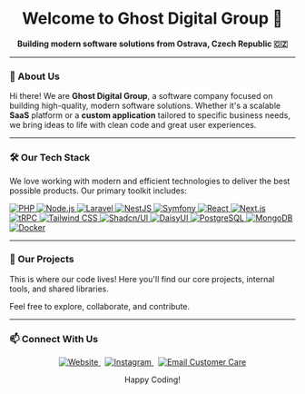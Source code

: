 <div align="center">
  
  <!-- 
    You can replace the text with your logo. 
    For example: <img src="URL_TO_YOUR_LOGO" alt="Ghost Digital Group Logo" width="150"> 
  -->
  <h1>Welcome to Ghost Digital Group 👻</h1>
  
  <p>
    <strong>Building modern software solutions from Ostrava, Czech Republic 🇨🇿</strong>
  </p>

</div>

---

### 👋 About Us

Hi there! We are **Ghost Digital Group**, a software company focused on building high-quality, modern software solutions. Whether it's a scalable **SaaS** platform or a **custom application** tailored to specific business needs, we bring ideas to life with clean code and great user experiences.

---

### 🛠️ Our Tech Stack

We love working with modern and efficient technologies to deliver the best possible products. Our primary toolkit includes:

<p align="left">
  <!-- Languages & Runtimes -->
  <a href="https://www.php.net" target="_blank" rel="noreferrer">
    <img src="https://img.shields.io/badge/PHP-777BB4?style=for-the-badge&logo=php&logoColor=white" alt="PHP">
  </a>
  <a href="https://nodejs.org" target="_blank" rel="noreferrer">
    <img src="https://img.shields.io/badge/Node.js-339933?style=for-the-badge&logo=nodedotjs&logoColor=white" alt="Node.js">
  </a>
  
  <!-- Backend Frameworks -->
  <a href="https://laravel.com" target="_blank" rel="noreferrer">
    <img src="https://img.shields.io/badge/Laravel-FF2D20?style=for-the-badge&logo=laravel&logoColor=white" alt="Laravel">
  </a>
  <a href="https://nestjs.com/" target="_blank" rel="noreferrer">
    <img src="https://img.shields.io/badge/NestJS-E0234E?style=for-the-badge&logo=nestjs&logoColor=white" alt="NestJS">
  </a>
  <a href="https://symfony.com" target="_blank" rel="noreferrer">
    <img src="https://img.shields.io/badge/Symfony-000000?style=for-the-badge&logo=symfony&logoColor=white" alt="Symfony">
  </a>
  
  <!-- Frontend & Fullstack -->
  <a href="https://reactjs.org/" target="_blank" rel="noreferrer">
    <img src="https://img.shields.io/badge/React-20232A?style=for-the-badge&logo=react&logoColor=61DAFB" alt="React">
  </a>
  <a href="https://nextjs.org/" target="_blank" rel="noreferrer">
    <img src="https://img.shields.io/badge/Next.js-000000?style=for-the-badge&logo=nextdotjs&logoColor=white" alt="Next.js">
  </a>
  <a href="https://trpc.io/" target="_blank" rel="noreferrer">
    <img src="https://img.shields.io/badge/tRPC-2596BE?style=for-the-badge&logo=trpc&logoColor=white" alt="tRPC">
  </a>
  
  <!-- UI & Styling -->
  <a href="https://tailwindcss.com/" target="_blank" rel="noreferrer">
    <img src="https://img.shields.io/badge/tailwindcss-38B2AC?style=for-the-badge&logo=tailwind-css&logoColor=white" alt="Tailwind CSS">
  </a>
  <a href="https://ui.shadcn.com/" target="_blank" rel="noreferrer">
    <img src="https://img.shields.io/badge/shadcn/ui-000000?style=for-the-badge&logo=shadcnui&logoColor=white" alt="Shadcn/UI">
  </a>
  <a href="https://daisyui.com/" target="_blank" rel="noreferrer">
    <img src="https://img.shields.io/badge/daisyui-5A0EF8?style=for-the-badge&logo=daisyui&logoColor=white" alt="DaisyUI">
  </a>
  
  <!-- Databases & DevOps -->
  <a href="https://www.postgresql.org" target="_blank" rel="noreferrer">
    <img src="https://img.shields.io/badge/PostgreSQL-4169E1?style=for-the-badge&logo=postgresql&logoColor=white" alt="PostgreSQL">
  </a>
  <a href="https://www.mongodb.com/" target="_blank" rel="noreferrer">
    <img src="https://img.shields.io/badge/MongoDB-47A248?style=for-the-badge&logo=mongodb&logoColor=white" alt="MongoDB">
  </a>
  <a href="https://www.docker.com/" target="_blank" rel="noreferrer">
    <img src="https://img.shields.io/badge/Docker-2496ED?style=for-the-badge&logo=docker&logoColor=white" alt="Docker">
  </a>
</p>

---

### 🚀 Our Projects

This is where our code lives! Here you'll find our core projects, internal tools, and shared libraries.

<!-- 
  This is a great place to pin your most important repositories.
  You can link to them directly. For example:
  
  - **[Project Phoenix](link-to-your-repo)**: Our main SaaS platform.
  - **[Internal UI Kit](link-to-your-repo)**: Shared components for our front-end applications.
  - **[DevOps Scripts](link-to-your-repo)**: CI/CD and automation scripts.
-->

Feel free to explore, collaborate, and contribute.

---

### 📫 Connect With Us

<p align="center">
  <a href="https://ghostdigital.cz" target="_blank">
    <img src="https://img.shields.io/badge/Website-ghostdigital.cz-blue?style=for-the-badge&logo=googlechrome&logoColor=white" alt="Website">
  </a>
  &nbsp;
  <a href="https://www.instagram.com/ghostdigital.cz/" target="_blank">
    <img src="https://img.shields.io/badge/Instagram-@ghostdigital.cz-E4405F?style=for-the-badge&logo=instagram&logoColor=white" alt="Instagram">
  </a>
  &nbsp;
  <a href="mailto:viktor@ghostdigital.cz" target="_blank">
    <img src="https://img.shields.io/badge/Customer_Care-Viktor-orange?style=for-the-badge&logo=gmail&logoColor=white" alt="Email Customer Care">
  </a>
</p>

<div align="center">
  <p>Happy Coding!</p>
</div>
